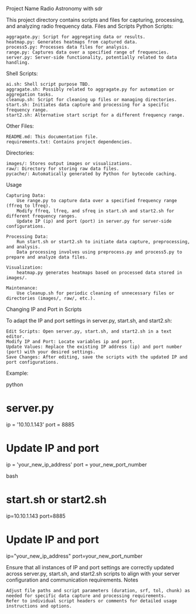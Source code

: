 Project Name Radio Astronomy with sdr

This project directory contains scripts and files for capturing, processing, and analyzing radio frequency data.
Files and Scripts
Python Scripts:

    aggragate.py: Script for aggregating data or results.
    heatmap.py: Generates heatmaps from captured data.
    process5.py: Processes data files for analysis.
    range.py: Captures data over a specified range of frequencies.
    server.py: Server-side functionality, potentially related to data handling.

Shell Scripts:

    ai.sh: Shell script purpose TBD.
    aggragate.sh: Possibly related to aggragate.py for automation or aggregation tasks.
    cleanup.sh: Script for cleaning up files or managing directories.
    start.sh: Initiates data capture and processing for a specific frequency range.
    start2.sh: Alternative start script for a different frequency range.

Other Files:

    README.md: This documentation file.
    requirements.txt: Contains project dependencies.

Directories:

    images/: Stores output images or visualizations.
    raw/: Directory for storing raw data files.
    pycache/: Automatically generated by Python for bytecode caching.

Usage

    Capturing Data:
        Use range.py to capture data over a specified frequency range (ffreq to lfreq).
        Modify ffreq, lfreq, and sfreq in start.sh and start2.sh for different frequency ranges.
        Update IP (ip) and port (port) in server.py for server-side configurations.

    Processing Data:
        Run start.sh or start2.sh to initiate data capture, preprocessing, and analysis.
        Data processing involves using preprocess.py and process5.py to prepare and analyze data files.

    Visualization:
        heatmap.py generates heatmaps based on processed data stored in images/.

    Maintenance:
        Use cleanup.sh for periodic cleaning of unnecessary files or directories (images/, raw/, etc.).

Changing IP and Port in Scripts

To adapt the IP and port settings in server.py, start.sh, and start2.sh:

    Edit Scripts: Open server.py, start.sh, and start2.sh in a text editor.
    Modify IP and Port: Locate variables ip and port.
    Update Values: Replace the existing IP address (ip) and port number (port) with your desired settings.
    Save Changes: After editing, save the scripts with the updated IP and port configurations.

Example:

python

# server.py
ip = '10.10.1.143'
port = 8885

# Update IP and port
ip = 'your_new_ip_address'
port = your_new_port_number

bash

# start.sh or start2.sh
ip=10.10.1.143
port=8885

# Update IP and port
ip="your_new_ip_address"
port=your_new_port_number

Ensure that all instances of IP and port settings are correctly updated across server.py, start.sh, and start2.sh scripts to align with your server configuration and communication requirements.
Notes

    Adjust file paths and script parameters (duration, srf, tol, chunk) as needed for specific data capture and processing requirements.
    Refer to individual script headers or comments for detailed usage instructions and options.